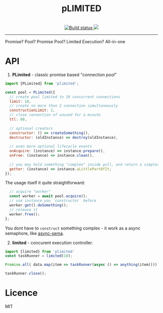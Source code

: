 <div align="center">
  <h1>pLIMITED</h1>
  <br/>  
  <a href="https://travis-ci.org/theKashey/plimited">
     <img src="https://travis-ci.org/theKashey/plimited.svg?branch=master" alt="Build status">
  </a>
  
  <a href="https://www.npmjs.com/package/plimited">
   <img src="https://img.shields.io/npm/v/plimited.svg?style=flat-square" />
  </a>
  
  <br/>  
</div>  

-----
Promise? Pool? Promise Pool? Limited Execution? All-in-one

# API

1. __PLimited__ - classic promise based "connection pool"
```js
import {PLimited} from 'plimited';

const pool = PLimited({
  // create pool limited to 10 concurrent connections
  limit: 10,
  // create no more than 2 connection simultaneously
  constructionLimit: 2, 
  // close connection of unused for a minute
  ttl: 60,
  
  // optional creators
  constructor: () => createSomething(),
  destructor: (oldInstance) => destroy(oldInstance),
  
  // even more optional lifecycle events
  onAcquire: (instance) => instance.prepare(),
  onFree: (instance) => instance.clean(),
  
  // you may hold something "complex" inside pull, and return a simpler API
  getter: (instance) => instance.aLittlePartOfIt;
});
```

The usage itself it quite straightforward:
```js
  // acquire "worker"
  const worker = await pool.acquire();
  // use instance you `constructor` before
  worker.get().doSomething();
  // release it
  worker.free();
};
```
You dont have to `construct` something complex - it work as a async semaphore, like [async-sema](https://github.com/zeit/async-sema).

2. __limited__ - concurent execution controller.

```js
import {limited} from 'plimited'
const taskRunner = limited(10);

Promise.all( data.map(item => taskRunner(async () => anything(item))));

taskRunner.close();
```

# Licence 
MIT
